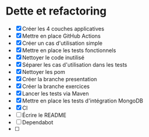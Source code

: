 # Dette et refactoring

* [x] Créer les 4 couches applicatives
* [x] Mettre en place GitHub Actions
* [x] Créer un cas d'utilisation simple
* [x] Mettre en place les tests fonctionnels
* [x] Nettoyer le code inutilisé
* [x] Séparer les cas d'utilisation dans les tests
* [x] Nettoyer les pom
* [x] Créer la branche presentation
* [x] Créer la branche exercices
* [x] Lancer les tests via Maven
* [x] Mettre en place les tests d'intégration MongoDB
* [x] CI
* [ ] Écrire le README
* [ ] Dependabot
* [ ] 
